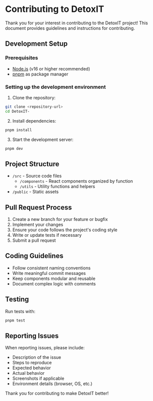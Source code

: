 # Contributing to DetoxIT

Thank you for your interest in contributing to the DetoxIT project! This document provides guidelines and instructions for contributing.

## Development Setup

### Prerequisites
- [Node.js](https://nodejs.org/) (v16 or higher recommended)
- [pnpm](https://pnpm.io/) as package manager

### Setting up the development environment

1. Clone the repository:
```bash
git clone <repository-url>
cd DetoxIT-
```

2. Install dependencies:
```bash
pnpm install
```

3. Start the development server:
```bash
pnpm dev
```

## Project Structure

- `/src` - Source code files
  - `/components` - React components organized by function
  - `/utils` - Utility functions and helpers
- `/public` - Static assets

## Pull Request Process

1. Create a new branch for your feature or bugfix
2. Implement your changes
3. Ensure your code follows the project's coding style
4. Write or update tests if necessary
5. Submit a pull request

## Coding Guidelines

- Follow consistent naming conventions
- Write meaningful commit messages
- Keep components modular and reusable
- Document complex logic with comments

## Testing

Run tests with:
```bash
pnpm test
```

## Reporting Issues

When reporting issues, please include:
- Description of the issue
- Steps to reproduce
- Expected behavior
- Actual behavior
- Screenshots if applicable
- Environment details (browser, OS, etc.)

Thank you for contributing to make DetoxIT better!
